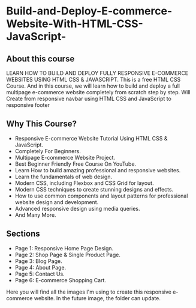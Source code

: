 # Build-and-Deploy-E-commerce-Website-With-HTML-CSS-JavaScript-
## About this course
LEARN HOW TO BUILD AND DEPLOY FULLY RESPONSIVE E-COMMERCE WEBSITES USING HTML CSS & JAVASCRIPT. This is a free HTML CSS Course. And in this course, we will learn how to build and deploy a full multipage e-commerce website completely from scratch step by step. Will Create from responsive navbar using HTML CSS and JavaScript to responsive footer 
## Why This Course?
- Responsive E-commerce Website Tutorial Using HTML CSS & JavaScript.
- Completely For Beginners.
- Multipage E-commerce Website Project.
- Best Beginner Friendly Free Course On YouTube.
- Learn How to build amazing professional and responsive websites.
- Learn the fundamentals of web design.
- Modern CSS, including Flexbox and CSS Grid for layout.
- Modern CSS techniques to create stunning designs and effects.
- How to use common components and layout patterns for professional website design and development.
- Advanced responsive design using media queries.
- And Many More.
## Sections
- Page 1: Responsive Home Page Design.
- Page 2: Shop Page & Single Product Page.
- Page 3: Blog Page.
- Page 4: About Page.
- Page 5: Contact Us.
- Page 6: E-commerce Shopping Cart.

Here you will find all the images I'm using to create this responsive e-commerce website. In the future image, the folder can update.

